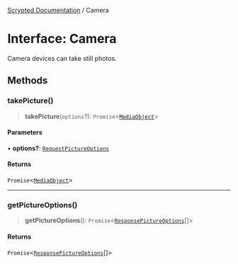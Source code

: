 [Scrypted Documentation](../globals.md) / Camera

# Interface: Camera

Camera devices can take still photos.

## Methods

### takePicture()

> **takePicture**(`options`?): `Promise`\<[`MediaObject`](MediaObject.md)\>

#### Parameters

• **options?**: [`RequestPictureOptions`](RequestPictureOptions.md)

#### Returns

`Promise`\<[`MediaObject`](MediaObject.md)\>

***

### getPictureOptions()

> **getPictureOptions**(): `Promise`\<[`ResponsePictureOptions`](ResponsePictureOptions.md)[]\>

#### Returns

`Promise`\<[`ResponsePictureOptions`](ResponsePictureOptions.md)[]\>

